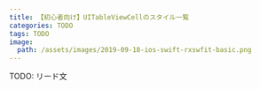 ```yaml
---
title: 【初心者向け】UITableViewCellのスタイル一覧
categories: TODO
tags: TODO
image:
  path: /assets/images/2019-09-18-ios-swift-rxswfit-basic.png
---
```

TODO: リード文
